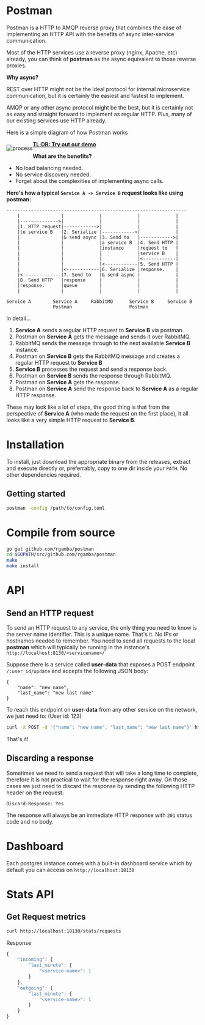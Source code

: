 # Postman

Postman is a HTTP to AMQP reverse proxy that combines the ease of
implementing an HTTP API with the benefits of async inter-service communication.

Most of the HTTP services use a reverse proxy (nginx, Apache, etc) already, you can
think of **postman** as the async equivalent to those reverse proxies.

**Why async?**

REST over HTTP might not be the ideal protocol for internal microservice
communication, but it is certainly the easiest and fastest to implement.

AMQP or any other async protocol might be the best, but it is certainly
not as easy and straight forward to implement as regular HTTP. Plus, many
of our existing services use HTTP already.

Here is a simple diagram of how Postman works


<img src="./assets/img/process1.png" align="left" alt="process" style="margin: 10px 0 20px 0" />

**[TL;DR: Try out our demo](https://github.com/rgamba/postman-demo)**

**What are the benefits?**

- No load balancing needed.
- No service discovery needed.
- Forget about the complexities of implementing async calls.

**Here's how a typical `Service A -> Service B` request looks like using postman:**

```
------------------------------------------------------------------
    |               |             |             |             |
    |-------------->|             |             |             |
    |1. HTTP request|------------>|             |             |
    |to service B   |2. Serialize |------------>|             |
    |               |& send async |3. Send to   |------------>|
    |               |             |a service B  |4. Send HTTP |
    |               |             |instance     |request to   |
    |               |             |             |service B    |
    |               |             |             |<------------|
    |               |             |<------------|5. Send HTTP |
    |               |<------------|6. Serialize |response.    |
    |<--------------|7. Send to   |& send async |             |
    |8. Send HTTP   |response     |             |             |
    |response.      |queue        |             |             |
    |               |             |             |             |

Service A        Service A     RabbitMQ      Service B     Service B
                 Postman                     Postman
```

In detail...

1. **Service A** sends a regular HTTP request to **Service B** via postman.
2. Postman on **Service A** gets the message and sends it over RabbitMQ.
3. RabbitMQ sends the message through to the next available **Service B** instance.
4. Postman on **Service B** gets the RabbitMQ message and creates a regular HTTP request to **Service B**
5. **Service B** processes the request and send a response back.
6. Postman on **Service B** sends the response through RabbitMQ.
7. Postman on **Service A** gets the response.
8. Postman on **Service A** send the response back to **Service A** as a regular HTTP response.

These may look like a lot of steps, the good thing is that from the perspective of **Service A** 
(who made the request on the first place), it all looks like a very simple HTTP request to **Service B**.

# Installation

To install, just download the appropriate binary from the releases, extract and execute
directly or, preferrably, copy to one dir inside your `PATH`. No other dependencies required.

## Getting started

```bash
postman -config /path/to/config.toml
```

# Compile from source

```bash
go get github.com/rgamba/postman
cd $GOPATH/src/github.com/rgamba/postman
make
make install
```

# API

## Send an HTTP request

To send an HTTP request to any service, the only thing you need to know is
the server name identifier. This is a unique name. That's it. No IPs or hostnames needed
to remember. You need to send all requests to the local **postman** which will typically
be running in the instance's `http://localhost:8130/<servicename>/`

Suppose there is a service called **user-data** that exposes a POST endpoint `/:user_id/update`
and accepts the following JSON body:

```
{
    "name": "new name",
    "last_name": "new last name"
}
```

To reach this endpoint on **user-data** from any other service on the network, we just need to:
(User id: 123)

```bash
curl -X POST -d '{"name": "new name", "last_name": "new last name"}' http://localhost:8130/user-data/123/update
```

That's it!

## Discarding a response

Sometimes we need to send a request that will take a long time to complete, therefore it is not practical
to wait for the response right away. On those cases we just need to discard the response by sending the
following HTTP header on the request:

```
Discard-Response: Yes
```

The response will always be an immediate HTTP response with `201` status code and no body.

# Dashboard

Each postgres instance comes with a built-in dashboard service which by default you can access on `http://localhost:18130`

# Stats API

## Get Request metrics

```bash
curl http://localhost:18130/stats/requests
```

Response

```javascript
{
    "incoming": {
        "last_minute": {
            "<service-name>": 1
        }
    }, 
    "outgoing": {
        "last_minute": {
            "<service-name>": 1
        }
    }
}
```


